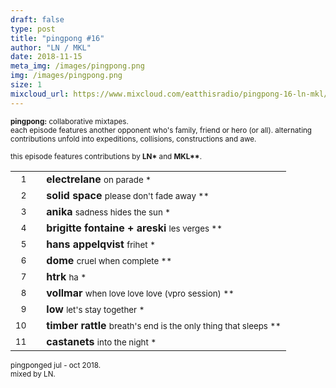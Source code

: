 ```yaml
---
draft: false
type: post
title: "pingpong #16"
author: "LN / MKL"
date: 2018-11-15
meta_img: /images/pingpong.png
img: /images/pingpong.png
size: 1
mixcloud_url: https://www.mixcloud.com/eatthisradio/pingpong-16-ln-mkl/ 
---
```



<small><b>pingpong:</b> collaborative mixtapes.<br>
	each episode features another opponent who's family, friend or hero (or all). alternating contributions unfold into expeditions, collisions, constructions and awe.</small>

<small>this episode features contributions by <b>LN\*</b> and <b>MKL\*\*</b>.</small>



|                  |   |         		|
|----------------: |---| -------------	|
| <small>1</small> |   | **electrelane** 				<small>		on parade							*</small>   |
| <small>2</small> |   | **solid space**				<small>		please don't fade away				**</small>	|
| <small>3</small> |   | **anika** 						<small>		sadness hides the sun				*</small>   |
| <small>4</small> |   | **brigitte fontaine + areski** <small>		les verges 							**</small>	|
| <small>5</small> |   | **hans appelqvist**			<small>		frihet								*</small>   |
| <small>6</small> |   | **dome** 						<small>		cruel when complete					**</small>	|
| <small>7</small> |   | **htrk** 						<small>		ha 									*</small>   |
| <small>8</small> |   | **vollmar** 					<small>		when love love love (vpro session) 	**</small>|
| <small>9</small> |   | **low** 						<small>		let's stay together 				*</small>|
| <small>10</small>|   | **timber rattle** 				<small>		breath's end is the only thing that sleeps	**</small>|
| <small>11</small>|   | **castanets** 					<small>		into the night						*</small>|



<small>pingponged jul - oct 2018.<br>mixed by LN.</small>
